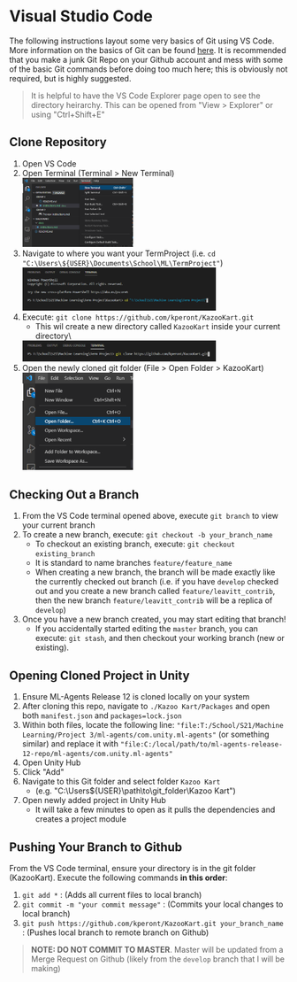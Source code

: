 # Visual Studio Code
The following instructions layout some very basics of Git using VS Code. More information on the basics of Git can be found [here](https://guides.github.com/introduction/git-handbook/). It is recommended that you make a junk Git Repo on your Github account and mess with some of the basic Git commands before doing too much here; this is obviously not required, but is highly suggested.

> It is helpful to have the VS Code Explorer page open to see the directory heirarchy. This can be opened from "View > Explorer" or using "Ctrl+Shift+E"

## Clone Repository
1. Open VS Code
2. Open Terminal (Terminal > New Terminal)\
   <img src="./img/OpenTerminal.PNG" width="200">
3. Navigate to where you want your TermProject (i.e. `cd "C:\Users\${USER}\Documents\School\ML\TermProject"`)\
   <img src="./img/TerminalCD.PNG" width="350">
4. Execute: `git clone https://github.com/kperont/KazooKart.git`
   * This wil create a new directory called `KazooKart` inside your current directory\
   <img src="./img/TerminalClone.PNG" width="350">
5. Open the newly cloned git folder (File > Open Folder > KazooKart)\
   <img src="./img/OpenFolder.PNG" width="200">

## Checking Out a Branch
1. From the VS Code terminal opened above, execute `git branch` to view your current branch
2. To create a new branch, execute: `git checkout -b your_branch_name`
   * To checkout an existing branch, execute: `git checkout existing_branch`
   * It is standard to name branches `feature/feature_name`
   * When creating a new branch, the branch will be made exactly like the currently checked out branch (i.e. if you have `develop` checked out and you create a new branch called `feature/leavitt_contrib`, then the new branch `feature/leavitt_contrib` will be a replica of `develop`)
3. Once you have a new branch created, you may start editing that branch!
   * If you accidentally started editing the `master` branch, you can execute: `git stash`, and then checkout your working branch (new or existing).

## Opening Cloned Project in Unity
1. Ensure ML-Agents Release 12 is cloned locally on your system
2. After cloning this repo, navigate to `./Kazoo Kart/Packages` and open both `manifest.json` and `packages=lock.json`
3. Within both files, locate the following line: `"file:T:/School/S21/Machine Learning/Project 3/ml-agents/com.unity.ml-agents"` (or something similar) and replace it with `"file:C:/local/path/to/ml-agents-release-12-repo/ml-agents/com.unity.ml-agents"`
4. Open Unity Hub
5. Click "Add"
6. Navigate to this Git folder and select folder `Kazoo Kart`
   * (e.g. "C:\Users\${USER}\path\to\git_folder\Kazoo Kart\")
7. Open newly added project in Unity Hub
   * It will take a few minutes to open as it pulls the dependencies and creates a project module

## Pushing Your Branch to Github
From the VS Code terminal, ensure your directory is in the git folder (KazooKart). Execute the following commands **in this order**:
1. `git add *` : (Adds all current files to local branch)
2. `git commit -m "your commit message"` : (Commits your local changes to local branch)
3. `git push https://github.com/kperont/KazooKart.git your_branch_name` : (Pushes local branch to remote branch on Github)

> **NOTE: DO NOT COMMIT TO MASTER**. Master will be updated from a Merge Request on Github (likely from the `develop` branch that I will be making)